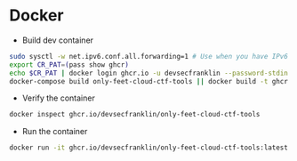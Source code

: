 # Docker

* Build dev container

```sh
sudo sysctl -w net.ipv6.conf.all.forwarding=1 # Use when you have IPv6 network issues
export CR_PAT=(pass show ghcr)
echo $CR_PAT | docker login ghcr.io -u devsecfranklin --password-stdin
docker-compose build only-feet-cloud-ctf-tools || docker build -t ghcr.io/devsecfranklin/only-feet-cloud-ctf-tools .
```

* Verify the container

```sh
docker inspect ghcr.io/devsecfranklin/only-feet-cloud-ctf-tools
```

* Run the container

```sh
docker run -it ghcr.io/devsecfranklin/only-feet-cloud-ctf-tools:latest ash -l
```
